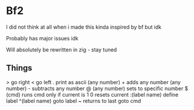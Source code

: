 # Bf2

I did not think at all when i made this
kinda inspired by bf but idk

Probably has major issues idk

Will absolutely be rewritten in zig - stay tuned

## Things

\> go right
< go left
. print as ascii
(any number) + adds any number
(any number) - subtracts any number
@ (any number) sets to specific number
$ (cmd) runs cmd only if current is 1
0 resets current
:(label name) define label
^(label name) goto label
~ returns to last goto cmd
